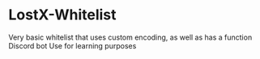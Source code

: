 # LostX-Whitelist
Very basic whitelist that uses custom encoding, as well as has a function Discord bot
Use for learning purposes
